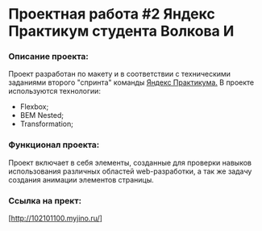 # **Проектная работа #2 Яндекс Практикум студента Волкова И**

### Описание проекта:
Проект разработан по макету и в соответствии с техническими заданиями второго "спринта" команды [Яндекс Практикума.](https://praktikum.yandex.ru) 
В проекте используются технологии:
* Flexbox;
* BEM Nested;
* Transformation;

### Функционал проекта:
Проект включает в себя элементы, созданные для проверки навыков использования различных областей web-разработки, а так же задачу создания анимации элементов страницы.

### Ссылка на прект:
[http://102101100.myjino.ru/]
